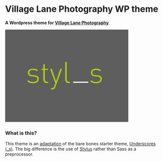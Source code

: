 # Village Lane Photography WP theme

**A Wordpress theme for [Village Lane Photography](https://villagelanephotography.com)**

<img src="screenshot.png" height="auto" width="400" alt="Village Lane Photography theme">

### What is this?

This theme is an [adaptation](https://github.com/davemoz/WP-Styl-Starter) of the bare bones starter theme, [Underscores (_s)](http://underscores.me). The big difference is the use of [Stylus](https://learnboost.github.io/stylus/) rather than Sass as a preprocessor.